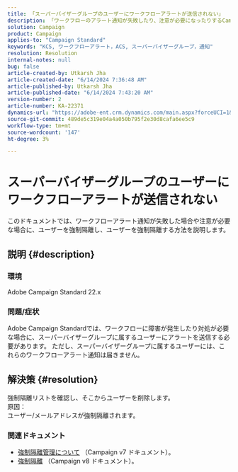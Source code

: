 ```yaml
---
title: 「スーパーバイザーグループのユーザーにワークフローアラートが送信されない」
description: 「ワークフローのアラート通知が失敗したり、注意が必要になったりするCampaign Standard 22.x の問題を解決する方法を説明します。」
solution: Campaign
product: Campaign
applies-to: "Campaign Standard"
keywords: "KCS, ワークフローアラート，ACS, スーパーバイザーグループ，通知"
resolution: Resolution
internal-notes: null
bug: false
article-created-by: Utkarsh Jha
article-created-date: "6/14/2024 7:36:48 AM"
article-published-by: Utkarsh Jha
article-published-date: "6/14/2024 7:43:20 AM"
version-number: 2
article-number: KA-22371
dynamics-url: "https://adobe-ent.crm.dynamics.com/main.aspx?forceUCI=1&pagetype=entityrecord&etn=knowledgearticle&id=d2d30ed8-202a-ef11-840a-000d3a5a67ba"
source-git-commit: 489de5c319e04a4a050b795f2e30d8cafa6ee5c9
workflow-type: tm+mt
source-wordcount: '147'
ht-degree: 3%

---
```


# スーパーバイザーグループのユーザーにワークフローアラートが送信されない


このドキュメントでは、ワークフローアラート通知が失敗した場合や注意が必要な場合に、ユーザーを強制隔離し、ユーザーを強制隔離する方法を説明します。

## 説明 {#description}


### 環境

Adobe Campaign Standard 22.x

### 問題/症状

Adobe Campaign Standardでは、ワークフローに障害が発生したり対処が必要な場合に、スーパーバイザーグループに属するユーザーにアラートを送信する必要があります。 ただし、スーパーバイザーグループに属するユーザーには、これらのワークフローアラート通知は届きません。


## 解決策 {#resolution}


強制隔離リストを確認し、そこからユーザーを削除します。
<br>原因：<br>
ユーザー/メールアドレスが強制隔離されます。

### 関連ドキュメント

- [強制隔離管理について](https://experienceleague.adobe.com/docs/campaign-classic/using/sending-messages/monitoring-deliveries/understanding-quarantine-management.html) （Campaign v7 ドキュメント）。
- [強制隔離](https://experienceleague.adobe.com/docs/campaign/campaign-v8/campaigns/send/failures/quarantines.html) （Campaign v8 ドキュメント）。

